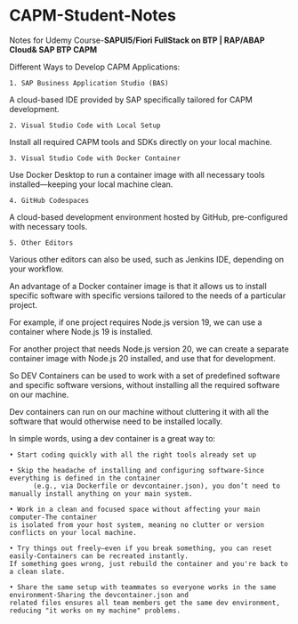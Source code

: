 # CAPM-Student-Notes
Notes for Udemy Course-**SAPUI5/Fiori FullStack on BTP | RAP/ABAP Cloud&amp; SAP BTP CAPM**


Different Ways to Develop CAPM Applications:

	1. SAP Business Application Studio (BAS)
A cloud-based IDE provided by SAP specifically tailored for CAPM development.

	2. Visual Studio Code with Local Setup
Install all required CAPM tools and SDKs directly on your local machine.

	3. Visual Studio Code with Docker Container
Use Docker Desktop to run a container image with all necessary tools installed—keeping your local machine clean.

	4. GitHub Codespaces
A cloud-based development environment hosted by GitHub, pre-configured with necessary tools.

	5. Other Editors
Various other editors can also be used, such as Jenkins IDE, depending on your workflow.




An advantage of a Docker container image is that it allows us to install specific software with specific versions tailored to the needs of a particular project.

For example, if one project requires Node.js version 19, we can use a container where Node.js 19 is installed.

For another project that needs Node.js version 20, we can create a separate container image with Node.js 20 installed, and use that for development.

So DEV Containers can be used to work with a set of predefined software and specific software versions, without installing all the required software on our machine.

Dev containers can run on our machine without cluttering it with all the software that would otherwise need to be installed locally.

In simple words, using a dev container is a great way to:

	• Start coding quickly with all the right tools already set up
 
	• Skip the headache of installing and configuring software-Since everything is defined in the container
          (e.g., via Dockerfile or devcontainer.json), you don’t need to manually install anything on your main system.
 
	• Work in a clean and focused space without affecting your main computer-The container 
 	is isolated from your host system, meaning no clutter or version conflicts on your local machine.
  
	• Try things out freely—even if you break something, you can reset easily-Containers can be recreated instantly. 
 	If something goes wrong, just rebuild the container and you're back to a clean slate.
  
	• Share the same setup with teammates so everyone works in the same environment-Sharing the devcontainer.json and 
 	related files ensures all team members get the same dev environment, reducing "it works on my machine" problems.

